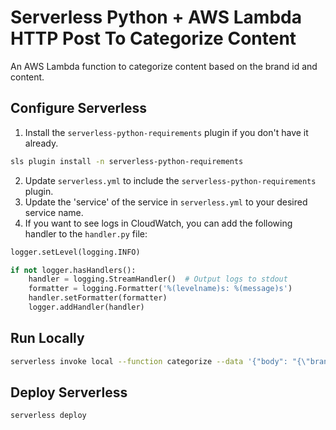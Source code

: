 # Serverless Python + AWS Lambda HTTP Post To Categorize Content

An AWS Lambda function to categorize content based on the brand id and content.

## Configure Serverless

1. Install the `serverless-python-requirements` plugin if you don't have it already.

```bash
sls plugin install -n serverless-python-requirements
```

2. Update `serverless.yml` to include the `serverless-python-requirements` plugin.
3. Update the 'service' of the service in `serverless.yml` to your desired service name.
4. If you want to see logs in CloudWatch, you can add the following handler to the `handler.py` file:

```python
logger.setLevel(logging.INFO)

if not logger.hasHandlers():
    handler = logging.StreamHandler()  # Output logs to stdout
    formatter = logging.Formatter('%(levelname)s: %(message)s')
    handler.setFormatter(formatter)
    logger.addHandler(handler)
```

## Run Locally

```bash
serverless invoke local --function categorize --data '{"body": "{\"brandId\": \"d42d5411-aac8-4cbd-aacb-05e946e78af5\", \"content\": \"Hello engineers\"}"}'
```

## Deploy Serverless

```bash
serverless deploy
```
